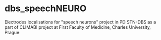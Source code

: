 # dbs_speechNEURO
Electrodes localisations for "speech neurons" project in PD STN-DBS as a part of CLIMABI project at First Faculty of Medicine, Charles University, Prague
